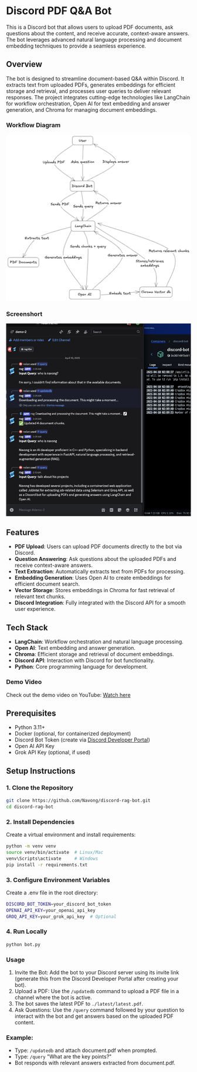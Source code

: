 # Discord PDF Q&A Bot

This is a Discord bot that allows users to upload PDF documents, ask questions about the content, and receive accurate, context-aware answers. The bot leverages advanced natural language processing and document embedding techniques to provide a seamless experience.

## Overview

The bot is designed to streamline document-based Q&A within Discord. It extracts text from uploaded PDFs, generates embeddings for efficient storage and retrieval, and processes user queries to deliver relevant responses. The project integrates cutting-edge technologies like LangChain for workflow orchestration, Open AI for text embedding and answer generation, and Chroma for managing document embeddings.

### Workflow Diagram

![alt text](/file/image.png)

### Screenshort

![alt text](image.png)

## Features

- **PDF Upload**: Users can upload PDF documents directly to the bot via Discord.
- **Question Answering**: Ask questions about the uploaded PDFs and receive context-aware answers.
- **Text Extraction**: Automatically extracts text from PDFs for processing.
- **Embedding Generation**: Uses Open AI to create embeddings for efficient document search.
- **Vector Storage**: Stores embeddings in Chroma for fast retrieval of relevant text chunks.
- **Discord Integration**: Fully integrated with the Discord API for a smooth user experience.

## Tech Stack

- **LangChain**: Workflow orchestration and natural language processing.
- **Open AI**: Text embedding and answer generation.
- **Chroma**: Efficient storage and retrieval of document embeddings.
- **Discord API**: Interaction with Discord for bot functionality.
- **Python**: Core programming language for development.

### Demo Video

Check out the demo video on YouTube: [Watch here](https://www.youtube.com/shorts/r9qdfko0Bnw)

## Prerequisites

- Python 3.11+
- Docker (optional, for containerized deployment)
- Discord Bot Token (create via [Discord Developer Portal](https://discord.com/developers/applications))
- Open AI API Key
- Grok API Key (optional, if used)

## Setup Instructions

### 1. Clone the Repository
```bash
git clone https://github.com/Navong/discord-rag-bot.git
cd discord-rag-bot
```

### 2. Install Dependencies
Create a virtual environment and install requirements:

```bash
python -m venv venv
source venv/bin/activate  # Linux/Mac
venv\Scripts\activate     # Windows
pip install -r requirements.txt
```

### 3. Configure Environment Variables
Create a .env file in the root directory:

```bash
DISCORD_BOT_TOKEN=your_discord_bot_token
OPENAI_API_KEY=your_openai_api_key
GROQ_API_KEY=your_grok_api_key  # Optional
```

### 4. Run Locally

```bash
python bot.py
```

### Usage
1. Invite the Bot: Add the bot to your Discord server using its invite link (generate this from the Discord Developer Portal after creating your bot).
2. Upload a PDF: Use the `/updatedb` command to upload a PDF file in a channel where the bot is active.
3. The bot saves the latest PDF to `./latest/latest.pdf`.
4. Ask Questions: Use the `/query` command followed by your question to interact with the bot and get answers based on the uploaded PDF content.
### Example:
- Type: `/updatedb` and attach document.pdf when prompted.
- Type: `/query` "What are the key points?"
- Bot responds with relevant answers extracted from document.pdf.

